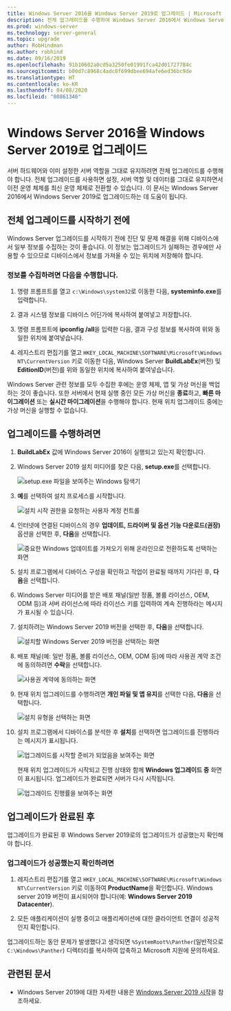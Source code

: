 ```yaml
---
title: Windows Server 2016을 Windows Server 2019로 업그레이드 | Microsoft Docs
description: 전체 업그레이드를 수행하여 Windows Server 2016에서 Windows Server 2019로 업그레이드하는 방법에 대해 알아봅니다.
ms.prod: windows-server
ms.technology: server-general
ms.topic: upgrade
author: RobHindman
ms.author: robhind
ms.date: 09/16/2019
ms.openlocfilehash: 91b10602a0cd5a3250fe01991fca42d01727784c
ms.sourcegitcommit: b00d7c8968c4adc8f699dbee694afe6ed36bc9de
ms.translationtype: HT
ms.contentlocale: ko-KR
ms.lasthandoff: 04/08/2020
ms.locfileid: "80861346"
---
```

# <a name="upgrade-windows-server-2016-to-windows-server-2019"></a>Windows Server 2016을 Windows Server 2019로 업그레이드

서버 하드웨어와 이미 설정한 서버 역할을 그대로 유지하려면 전체 업그레이드를 수행해야 합니다. 전체 업그레이드를 사용하면 설정, 서버 역할 및 데이터를 그대로 유지하면서 이전 운영 체제를 최신 운영 체제로 전환할 수 있습니다. 이 문서는 Windows Server 2016에서 Windows Server 2019로 업그레이드하는 데 도움이 됩니다.

## <a name="before-you-begin-your-in-place-upgrade"></a>전체 업그레이드를 시작하기 전에

Windows Server 업그레이드를 시작하기 전에 진단 및 문제 해결을 위해 디바이스에서 일부 정보를 수집하는 것이 좋습니다. 이 정보는 업그레이드가 실패하는 경우에만 사용할 수 있으므로 디바이스에서 정보를 가져올 수 있는 위치에 저장해야 합니다.

### <a name="to-collect-your-info"></a>정보를 수집하려면 다음을 수행합니다.

1. 명령 프롬프트를 열고 `c:\Windows\system32`로 이동한 다음, **systeminfo.exe**를 입력합니다.

2. 결과 시스템 정보를 디바이스 어딘가에 복사하여 붙여넣고 저장합니다.

3. 명령 프롬프트에 **ipconfig /all**을 입력한 다음, 결과 구성 정보를 복사하여 위와 동일한 위치에 붙여넣습니다.

4. 레지스트리 편집기를 열고 `HKEY_LOCAL_MACHINE\SOFTWARE\Microsoft\Windows NT\CurrentVersion` 키로 이동한 다음, Windows Server **BuildLabEx**(버전) 및 **EditionID**(버전)를 위와 동일한 위치에 복사하여 붙여넣습니다.

Windows Server 관련 정보를 모두 수집한 후에는 운영 체제, 앱 및 가상 머신을 백업하는 것이 좋습니다. 또한 서버에서 현재 실행 중인 모든 가상 머신을 **종료**하고, **빠른 마이그레이션** 또는 **실시간 마이그레이션**을 수행해야 합니다. 현재 위치 업그레이드 중에는 가상 머신을 실행할 수 없습니다.

## <a name="to-perform-the-upgrade"></a>업그레이드를 수행하려면

1. **BuildLabEx** 값에 Windows Server 2016이 실행되고 있는지 확인합니다.

2. Windows Server 2019 설치 미디어를 찾은 다음, **setup.exe**를 선택합니다.

    ![setup.exe 파일을 보여주는 Windows 탐색기](media/upgrade-2016-2019/setup-2019.png)

3. **예**를 선택하여 설치 프로세스를 시작합니다.

    ![설치 시작 권한을 요청하는 사용자 계정 컨트롤](media/upgrade-2016-2019/start-setup-uac-box.png)

4. 인터넷에 연결된 디바이스의 경우 **업데이트, 드라이버 및 옵션 기능 다운로드(권장)** 옵션을 선택한 후, **다음**을 선택합니다.

    ![중요한 Windows 업데이트를 가져오기 위해 온라인으로 전환하도록 선택하는 화면](media/upgrade-2016-2019/online-updates-win-setup.png)

5. 설치 프로그램에서 디바이스 구성을 확인하고 작업이 완료될 때까지 기다린 후, **다음**을 선택합니다.

6. Windows Server 미디어를 받은 배포 채널(일반 정품, 볼륨 라이선스, OEM, ODM 등)과 서버 라이선스에 따라 라이선스 키를 입력하여 계속 진행하라는 메시지가 표시될 수 있습니다.

7. 설치하려는 Windows Server 2019 버전을 선택한 후, **다음**을 선택합니다.

    ![설치할 Windows Server 2019 버전을 선택하는 화면](media/upgrade-2016-2019/select-os-edition.png)

8. 배포 채널(예: 일반 정품, 볼륨 라이선스, OEM, ODM 등)에 따라 사용권 계약 조건에 동의하려면 **수락**을 선택합니다.

    ![사용권 계약에 동의하는 화면](media/upgrade-2016-2019/license-terms.png)

9. 현재 위치 업그레이드를 수행하려면 **개인 파일 및 앱 유지**를 선택한 다음, **다음**을 선택합니다.

    ![설치 유형을 선택하는 화면](media/upgrade-2016-2019/choose-install-upgrade.png)

10. 설치 프로그램에서 디바이스를 분석한 후 **설치**를 선택하면 업그레이드를 진행하라는 메시지가 표시됩니다.

    ![업그레이드를 시작할 준비가 되었음을 보여주는 화면](media/upgrade-2016-2019/ready-to-install.png)

    현재 위치 업그레이드가 시작되고 진행 상태와 함께 **Windows 업그레이드 중** 화면이 표시됩니다. 업그레이드가 완료되면 서버가 다시 시작됩니다.

    ![업그레이드 진행률을 보여주는 화면](media/upgrade-2016-2019/upgrading-windows-with-progress.png)

## <a name="after-your-upgrade-is-done"></a>업그레이드가 완료된 후

업그레이드가 완료된 후 Windows Server 2019로의 업그레이드가 성공했는지 확인해야 합니다.

### <a name="to-make-sure-your-upgrade-was-successful"></a>업그레이드가 성공했는지 확인하려면

1. 레지스트리 편집기를 열고 `HKEY_LOCAL_MACHINE\SOFTWARE\Microsoft\Windows NT\CurrentVersion` 키로 이동하여 **ProductName**을 확인합니다. Windows server 2019 버전이 표시되어야 합니다(예: **Windows Server 2019 Datacenter**).

2. 모든 애플리케이션이 실행 중이고 애플리케이션에 대한 클라이언트 연결이 성공적인지 확인합니다.

업그레이드하는 동안 문제가 발생했다고 생각되면 `%SystemRoot%\Panther`(일반적으로 `C:\Windows\Panther`) 디렉터리를 복사하여 압축하고 Microsoft 지원에 문의하세요.

## <a name="related-articles"></a>관련된 문서

- Windows Server 2019에 대한 자세한 내용은 [Windows Server 2019 시작](https://docs.microsoft.com/windows-server/get-started-19/get-started-19)을 참조하세요.
